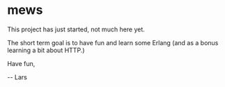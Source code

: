 
mews
===========

This project has just started, not much here yet.

The short term goal is to have fun and learn some Erlang (and as a bonus learning a bit about HTTP.)


Have fun,

  --  Lars